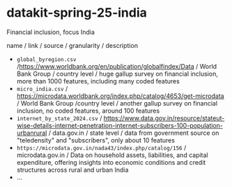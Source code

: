 # datakit-spring-25-india
Financial inclusion, focus India

name / link / source / granularity / description

- `global_byregion.csv` /https://www.worldbank.org/en/publication/globalfindex/Data /  World Bank Group / country level / huge gallup survey on financial inclusion, more than 1000 features, including many coded features
- `micro_india.csv` / https://microdata.worldbank.org/index.php/catalog/4653/get-microdata / World Bank Group /country level / another gallup survey on financial inclusion, no coded features, around 100 features
- `internet_by_state_2024.csv` / https://www.data.gov.in/resource/stateut-wise-details-internet-penetration-internet-subscribers-100-population-urbanrural / data.gov.in / state level / data from government source on "teledensity" and "subscribers", only about 10 features
- `https://microdata.gov.in/nada43/index.php/catalog/156` / microdata.gov.in / Data on household assets, liabilities, and capital expenditure, offering insights into economic conditions and credit structures across rural and urban India
- ...
